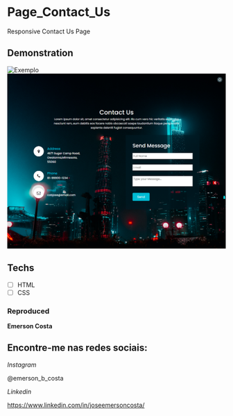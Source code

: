 # Page_Contact_Us
 Responsive Contact Us Page

 ## Demonstration

 <img src="./img/result.gif" alt="Exemplo">
 <img src="./img/result1.png" alt="Exemplo">

 ## Techs

 * [ ] HTML
 * [ ] CSS
 
 ### Reproduced

 **Emerson Costa**

 ## Encontre-me nas redes sociais: 

 *Instagram*

 @emerson_b_costa

 *Linkedin*

 https://www.linkedin.com/in/joseemersoncosta/